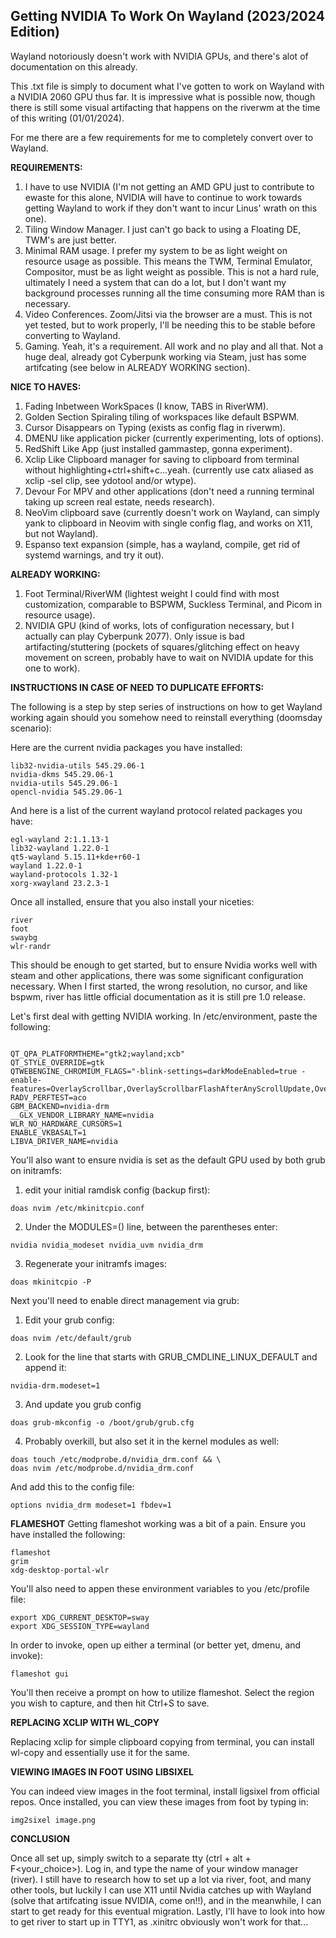 ## Getting NVIDIA To Work On Wayland (2023/2024 Edition)

Wayland notoriously doesn't work with NVIDIA GPUs, and there's alot of documentation on this already.

This .txt file is simply to document what I've gotten to work on Wayland with a NVIDIA 2060 GPU thus far. It is impressive what is possible now, though there is still some visual artifacting that happens on the riverwm at the time of this writing (01/01/2024).

For me there are a few requirements for me to completely convert over to Wayland.

**REQUIREMENTS:**

1. I have to use NVIDIA (I'm not getting an AMD GPU just to contribute to ewaste for this alone, NVIDIA will have to continue to work towards getting Wayland to work if they don't want to incur Linus' wrath on this one).
2. Tiling Window Manager. I just can't go back to using a Floating DE, TWM's are just better.
3. Minimal RAM usage. I prefer my system to be as light weight on resource usage as possible. This means the TWM, Terminal Emulator, Compositor, must be as light weight as possible. This is not a hard rule, ultimately I need a system that can do a lot, but I don't want my background processes running all the time consuming more RAM than is necessary.
4. Video Conferences. Zoom/Jitsi via the browser are a must. This is not yet
   tested, but to work properly, I'll be needing this to be stable before
   converting to Wayland.
5. Gaming. Yeah, it's a requirement. All work and no play and all that. Not a
   huge deal, already got Cyberpunk working via Steam, just has some artifcating
   (see below in ALREADY WORKING section).

**NICE TO HAVES:**

1. Fading Inbetween WorkSpaces (I know, TABS in RiverWM).
2. Golden Section Spiraling tiling of workspaces like default BSPWM.
3. Cursor Disappears on Typing (exists as config flag in riverwm).
4. DMENU like application picker (currently experimenting, lots of options).
5. RedShift Like App (just installed gammastep, gonna experiment).
6. Xclip Like Clipboard manager for saving to clipboard from terminal without highlighting+ctrl+shift+c...yeah. (currently use catx aliased as xclip -sel clip, see ydotool and/or wtype).
7. Devour For MPV and other applications (don't need a running terminal taking up screen real estate, needs research).
8. NeoVim clipboard save (currently doesn't work on Wayland, can simply yank to clipboard in Neovim with single config flag, and works on X11, but not Wayland).
9. Espanso text expansion (simple, has a wayland, compile, get rid of systemd warnings, and try it out).

**ALREADY WORKING:**

1. Foot Terminal/RiverWM (lightest weight I could find with most customization, comparable to BSPWM, Suckless Terminal, and Picom in resource usage).
2. NVIDIA GPU (kind of works, lots of configuration necessary, but I actually can play Cyberpunk 2077). Only issue is bad artifacting/stuttering (pockets of squares/glitching effect on heavy movement on screen, probably have to wait on NVIDIA update for this one to work).

**INSTRUCTIONS IN CASE OF NEED TO DUPLICATE EFFORTS:**

The following is a step by step series of instructions on how to get Wayland working again should you somehow need to reinstall everything (doomsday scenario):

Here are the current nvidia packages you have installed:

```
lib32-nvidia-utils 545.29.06-1
nvidia-dkms 545.29.06-1
nvidia-utils 545.29.06-1
opencl-nvidia 545.29.06-1
```

And here is a list of the current wayland protocol related packages you have:

```
egl-wayland 2:1.1.13-1
lib32-wayland 1.22.0-1
qt5-wayland 5.15.11+kde+r60-1
wayland 1.22.0-1
wayland-protocols 1.32-1
xorg-xwayland 23.2.3-1
```

Once all installed, ensure that you also install your niceties:

```
river
foot
swaybg
wlr-randr
```

This should be enough to get started, but to ensure Nvidia works well with steam
and other applications, there was some significant configuration necessary. When
I first started, the wrong resolution, no cursor, and like bspwm, river has
little official documentation as it is still pre 1.0 release.

Let's first deal with getting NVIDIA working. In /etc/environment, paste the
following:

```

QT_QPA_PLATFORMTHEME="gtk2;wayland;xcb"
QT_STYLE_OVERRIDE=gtk
QTWEBENGINE_CHROMIUM_FLAGS="-blink-settings=darkModeEnabled=true -enable-features=OverlayScrollbar,OverlayScrollbarFlashAfterAnyScrollUpdate,OverlayScrollbarFlashWhenMouseEnter"
RADV_PERFTEST=aco
GBM_BACKEND=nvidia-drm
__GLX_VENDOR_LIBRARY_NAME=nvidia
WLR_NO_HARDWARE_CURSORS=1
ENABLE_VKBASALT=1
LIBVA_DRIVER_NAME=nvidia
```

You'll also want to ensure nvidia is set as the default GPU used by both grub on
initramfs:

1. edit your initial ramdisk config (backup first):

```
doas nvim /etc/mkinitcpio.conf
```

2. Under the MODULES=() line, between the parentheses enter:

```
nvidia nvidia_modeset nvidia_uvm nvidia_drm
```

3. Regenerate your initramfs images:

```
doas mkinitcpio -P
```

Next you'll need to enable direct management via grub:

1. Edit your grub config:

```
doas nvim /etc/default/grub
```

2. Look for the line that starts with GRUB_CMDLINE_LINUX_DEFAULT and append it:

```
nvidia-drm.modeset=1
```

3. And update you grub config

```
doas grub-mkconfig -o /boot/grub/grub.cfg
```

4. Probably overkill, but also set it in the kernel modules as well:

```
doas touch /etc/modprobe.d/nvidia_drm.conf && \
doas nvim /etc/modprobe.d/nvidia_drm.conf
```

And add this to the config file:

```
options nvidia_drm modeset=1 fbdev=1
```

**FLAMESHOT**
Getting flameshot working was a bit of a pain. Ensure you have installed the
following:

```
flameshot
grim
xdg-desktop-portal-wlr
```

You'll also need to appen these environment variables to you /etc/profile file:

```
export XDG_CURRENT_DESKTOP=sway
export XDG_SESSION_TYPE=wayland
```

In order to invoke, open up either a terminal (or better yet, dmenu, and
invoke):

```
flameshot gui
```

You'll then receive a prompt on how to utilize flameshot. Select the region you
wish to capture, and then hit Ctrl+S to save.

**REPLACING XCLIP WITH WL_COPY**

Replacing xclip for simple clipboard copying from terminal, you can install
wl-copy and essentially use it for the same.

**VIEWING IMAGES IN FOOT USING LIBSIXEL**

You can indeed view images in the foot terminal, install ligsixel from official
repos. Once installed, you can view these images from foot by typing in:

```
img2sixel image.png
```

**CONCLUSION**

Once all set up, simply switch to a separate tty (ctrl + alt + F<your_choice>).
Log in, and type the name of your window manager (river). I still have to
research how to set up a lot via river, foot, and many other tools, but luckily
I can use X11 until Nvidia catches up with Wayland (solve that artifcating issue
NVIDIA, come on!!), and in the meanwhile, I can start to get ready for this
eventual migration. Lastly, I'll have to look into how to get river to start up
in TTY1, as .xinitrc obviously won't work for that...
